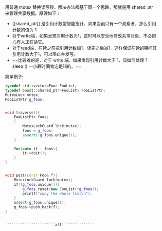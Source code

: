 



用普通 mutex 替换读写锁。解决办法都基于同一个思路，那就是用 shared_ptr 来管理共享数据。原理如下：
+ [[shared_ptr]] 是引用计数型智能指针，如果当前只有一个观察者，那么引用计数的值为 1
+ 对于write端，如果发现引用计数为1，这时可以安全地修改共享对象，不必担心有人正在读它。
+ 对于read端，在读之前把引用计数加1，读完之后减1，这样保证在读的期间其引用计数大于1，可以阻止并发写。
+ ==比较难的是，对于 write 端，如果发现引用计数大于 1，该如何处理？sleep () 一小段时间肯定是错的。==

简单例子:
```c++
typedef std::vector<Foo> FooList;
typedef boost::shared_ptr<FooList> FooListPtr;
MutexLock mutex;
FooListPtr g_foos;


void traverse(){
	FooListPtr foos;
	{
		MutexLockGuard lock(mutex);
		foos = g_foos;
		assert(!g_foos.unique());
	}
	
	for(auto it : foos){
		it->doit();
	}
}


void post(const Foo& f){
	MutexLockGuard lock(mutex);
	if(!g_foos.unique()){
		g_foos.reset(new FooList(*g_foos));
		printf("copy the whole list\n");
	}
	assert(g_foos.unique());
	g_foos->push_back(f);
}
```


																																																																																																																																																																																																																																																																																																																																							```````````````````````aff```````````````																																																																																																																																																																																																																																																																																																																																																																																																																																																																																									
